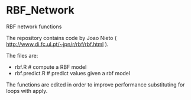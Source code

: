 RBF_Network
===========
RBF network functions

The repository contains code by Joao Nieto ( http://www.di.fc.ul.pt/~jpn/r/rbf/rbf.html ).

The files are:
* rbf.R           # compute a RBF model
* rbf.predict.R   # predict values given a rbf model


The functions are edited in order to improve performance substituting for loops with apply.




